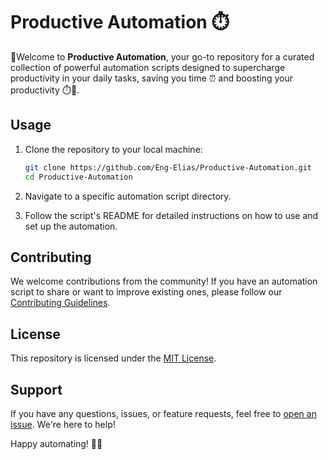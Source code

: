 # Productive Automation ⏱️

🚀Welcome to **Productive Automation**, your go-to repository for a curated collection of powerful automation scripts designed to supercharge productivity in your daily tasks, saving you time ⏰ and boosting your productivity ⏱️🌟.

## Usage

1. Clone the repository to your local machine:

   ```bash
   git clone https://github.com/Eng-Elias/Productive-Automation.git
   cd Productive-Automation
   ```

2. Navigate to a specific automation script directory.

3. Follow the script's README for detailed instructions on how to use and set up the automation.

## Contributing

We welcome contributions from the community! If you have an automation script to share or want to improve existing ones, please follow our [Contributing Guidelines](CONTRIBUTING.md).

## License

This repository is licensed under the [MIT License](LICENSE).

## Support

If you have any questions, issues, or feature requests, feel free to [open an issue](https://github.com/Eng-Elias/Productive-Automation/issues). We're here to help!

Happy automating! 🤖✨
